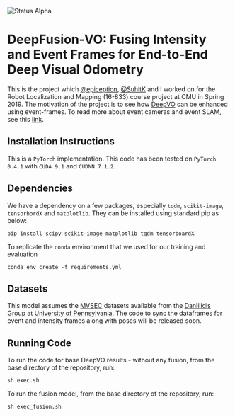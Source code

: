 ![Status Alpha](https://img.shields.io/badge/status-beta-yellow.svg)

# DeepFusion-VO: Fusing Intensity and Event Frames for End-to-End Deep Visual Odometry

This is the project which [@epiception](https://github.com/epiception), [@SuhitK](https:://github.com/SuhitK) and I worked on for the Robot Localization and Mapping (16-833) course project at CMU in Spring 2019. The motivation of the project is to see how [DeepVO](http://senwang.gitlab.io/DeepVO/) can be enhanced using event-frames. To read more about event cameras and event SLAM, see this [link](http://rpg.ifi.uzh.ch/research_dvs.html).

## Installation Instructions

This is a `PyTorch` implementation. This code has been tested on `PyTorch 0.4.1` with `CUDA 9.1` and `CUDNN 7.1.2`.

## Dependencies

We have a dependency on a few packages, especially `tqdm`, `scikit-image`, `tensorbordX` and `matplotlib`. They can be installed using standard pip as below:

```
pip install scipy scikit-image matplotlib tqdm tensorboardX
```

To replicate the `conda` environment that we used for our training and evaluation

```
conda env create -f requirements.yml
```

## Datasets

This model assumes the [MVSEC](https://daniilidis-group.github.io/mvsec/) datasets available from the [Daniilidis Group](https://daniilidis-group.github.io/) at [University of Pennsylvania](https://www.upenn.edu/). The code to sync the dataframes for event and intensity frames along with poses will be released soon.

## Running Code

To run the code for base DeepVO results - without any fusion, from the base directory of the repository, run:

```
sh exec.sh
```

To run the fusion model, from the base directory of the repository, run:

```
sh exec_fusion.sh
```
